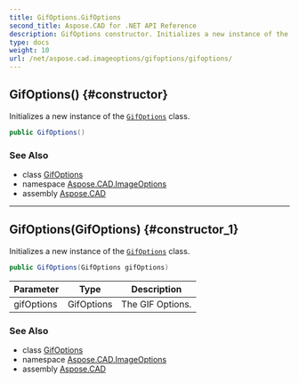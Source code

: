 ```yaml
---
title: GifOptions.GifOptions
second_title: Aspose.CAD for .NET API Reference
description: GifOptions constructor. Initializes a new instance of the GifOptions class
type: docs
weight: 10
url: /net/aspose.cad.imageoptions/gifoptions/gifoptions/
---
```

## GifOptions() {#constructor}

Initializes a new instance of the [`GifOptions`](../) class.

```csharp
public GifOptions()
```

### See Also

* class [GifOptions](../)
* namespace [Aspose.CAD.ImageOptions](../../gifoptions/)
* assembly [Aspose.CAD](../../../)

---

## GifOptions(GifOptions) {#constructor_1}

Initializes a new instance of the [`GifOptions`](../) class.

```csharp
public GifOptions(GifOptions gifOptions)
```

| Parameter | Type | Description |
| --- | --- | --- |
| gifOptions | GifOptions | The GIF Options. |

### See Also

* class [GifOptions](../)
* namespace [Aspose.CAD.ImageOptions](../../gifoptions/)
* assembly [Aspose.CAD](../../../)


